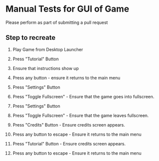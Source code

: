 # Manual Tests for GUI of Game

Please perform as part of submitting a pull request

## Step to recreate

1) Play Game from Desktop Launcher
2) Press "Tutorial" Button
3) Ensure that instructions show up
4) Press any button - ensure it returns to the main menu


5) Press "Settings" Button 
6) Press "Toggle Fullscreen" - Ensure that the game goes into fullscreen.
7) Press "Settings" Button
8) Press "Toggle Fullscreen" - Ensure that the game leaves fullscreen.


9) Press "Credits" Button - Ensure credits screen appears.
10) Press any button to escape - Ensure it returns to the main menu


11) Press "Tutorial" Button - Ensure credits screen appears.
12) Press any button to escape - Ensure it returns to the main menu